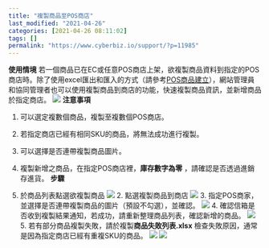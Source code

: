 ```yaml
---
title: "複製商品至POS商店"
last_modified: "2021-04-26"
categories: [2021-04-26 08:11:02]
tags: []
permalink: "https://www.cyberbiz.io/support/?p=11985"
---
```


**使用情境**
若一個商品已在EC或任意POS商店上架，欲複製商品資料到指定的POS商店時。除了使用excel匯出和匯入的方式（請參考[POS商品建立](https://www.cyberbiz.io/support/?p=5138)），網站管理員和協同管理者也可以使用複製商品到商店的功能，快速複製商品資訊，並新增商品於指定商店。
![](https://www.cyberbiz.io/support/wp-content/uploads/2021/04/image-1024x411.png) **注意事項**

1. 可以選定複數個商品，複製至複數個POS商店。
2. 若指定商店已經有相同SKU的商品，將無法成功進行複製。
3. 可以選擇是否連帶複製商品圖片。
4. 複製新增之商品，在指定POS商店裡，**庫存數字為零** ，請確認是否透過進銷存進貨。
**步驟**

1. 於商品列表點選欲複製商品
![](https://www.cyberbiz.io/support/wp-content/uploads/2021/04/image-1-1024x411.png) 2\. 點選複製商品到商店
![](https://www.cyberbiz.io/support/wp-content/uploads/2021/04/image-2-1024x419.png) 3\.
指定POS商家，並選擇是否連帶複製商品的圖片（預設不勾選），並確認。 ![](https://www.cyberbiz.io/support/wp-content/uploads/2021/04/image-3.png) 4\. 確認信箱是否收到複製結果通知，若成功，請重新整理商品列表，確認新增的商品。
![](https://www.cyberbiz.io/support/wp-content/uploads/2021/04/image-4.png)
5\. 若有部分商品複製失敗，請於複製**商品失敗列表.xlsx** 檢查失敗原因，通常是因為指定商店已經有重複SKU的商品。
![](https://www.cyberbiz.io/support/wp-content/uploads/2021/04/image-5.png)
![](https://www.cyberbiz.io/support/wp-content/uploads/2021/04/image-6.png)

